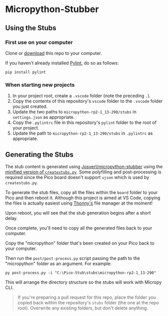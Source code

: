 # Micropython-Stubber

## Using the Stubs

### First use on your computer

Clone or [download](https://github.com/cpwood/Pico-Stub/archive/main.zip) this repo to your computer. 

If you haven't already installed [Pylint](https://www.pylint.org/), do so as follows:

```
pip install pylint
```

### When starting new projects

1. In your project root, create a `.vscode` folder (note the preceding `.`).
2. Copy the contents of this repository's `vscode` folder to the `.vscode` folder you just created.
3. Update the two paths to `micropython-rp2-1_13-290/stubs` in `settings.json` as appropriate.
4. Copy the `.pylintrc` file in this repository's `pylint` folder to the root of your project.
5. Update the path to `micropython-rp2-1_13-290/stubs` in `.pylintrc` as appropriate.

## Generating the Stubs

The stub content is generated using [Josverl/micropython-stubber](https://github.com/Josverl/micropython-stubber) using the [minified version of `createstubs.py`](https://github.com/Josverl/micropython-stubber/blob/master/minified/createstubs.py). Some polyfilling and post-processing is required since the Pico board doesn't support `ujson` which is used by `createstubs.py`.

To generate the stub files, copy all the files within the `board` folder to your Pico and then reboot it. Although this project is aimed at VS Code, copying the files is actually easiest using [Thonny's](https://thonny.org/) file manager at the moment!

Upon reboot, you will see that the stub generation begins after a short delay.

Once complete, you'll need to copy all the generated files back to your computer. 

Copy the "micropython" folder that's been created on your Pico back to your computer.

Then run the `post/post-process.py` script passing the path to the "micropython" folder as an argument. For example:

```
py post-process.py -i "C:\Pico-Stub\stubs\micropython-rp2-1_13-290"
```

This will arrange the directory structure so the stubs will work with Micropy CLI.

>  If you're preparing a pull request for this repo, place the folder you copied back within the repository's `stubs` folder (the one at the repo root). Overwrite any existing folders, but don't delete anything.